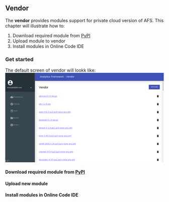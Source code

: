 ## Vendor

The **vendor** provides modules support for private cloud version of AFS. This chapter will illustrate how to:

1. Download required module from [PyPI](https://pypi.org/)
2. Upload module to vendor
3. Install modules in Online Code IDE

### Get started

The default screen of vendor will lookk like:
![](../_static/images/vendor/default.png)

#### Download required module from [PyPI](https://pypi.org/)


#### Upload new module


#### Install modules in Online Code IDE


